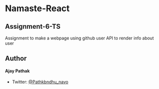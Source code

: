 # Namaste-React

## Assignment-6-TS

Assignment to make a webpage using github user API to render info about user

## Author

#### Ajay Pathak

- Twitter: [@Pathkbndhu_navo](https://twitter.com/Pathkbndhu_navo)
